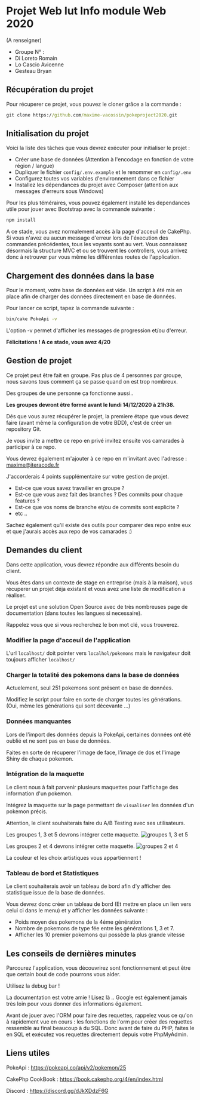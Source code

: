 # Projet Web Iut Info module Web 2020


(A renseigner)
- Groupe N° :
- Di Loreto Romain
- Lo Cascio Avicenne
- Gesteau Bryan


## Récupération du projet

Pour récuperer ce projet, vous pouvez le cloner grâce a la commande :

```cmd
git clone https://github.com/maxime-vacossin/pokeproject2020.git
```

## Initialisation du projet

Voici la liste des tâches que vous devrez exécuter pour initialiser le projet :

-   Créer une base de données (Attention à l'encodage en fonction de votre région / langue)
-   Dupliquer le fichier `config/.env.example` et le renommer en `config/.env`
-   Configurez toutes vos variables d'environnement dans ce fichier
-   Installez les dépendances du projet avec Composer (attention aux messages d'erreurs sous Windows)

Pour les plus téméraires, vous pouvez également installé les dependances utile pour jouer avec Bootstrap avec la commande suivante :

```cmd
npm install
```

A ce stade, vous avez normalement accès à la page d'acceuil de CakePhp. Si vous n'avez eu aucun message d'erreur lors de l'éxecution des commandes précédentes, tous les voyants sont au vert.
Vous connaissez désormais la structure MVC et ou se trouvent les controllers, vous arrivez donc à retrouver par vous même les différentes routes de l'application.

## Chargement des données dans la base

Pour le moment, votre base de données est vide.
Un script à été mis en place afin de charger des données directement en base de données.

Pour lancer ce script, tapez la commande suivante :

```cmd
bin/cake PokeApi -v
```

L'option -v permet d'afficher les messages de progression et/ou d'erreur.

**Félicitations ! A ce stade, vous avez 4/20**

## Gestion de projet

Ce projet peut être fait en groupe. Pas plus de 4 personnes par groupe, nous savons tous comment ça se passe quand on est trop nombreux.

Des groupes de une personne ça fonctionne aussi..

**Les groupes devront être formé avant le lundi 14/12/2020 à 21h38.**

Dés que vous aurez récupérer le projet, la premiere étape que vous devez faire (avant même la configuration de votre BDD), c'est de créer un repository Git.

Je vous invite a mettre ce repo en privé invitez ensuite vos camarades à participer à ce repo.

Vous devrez également m'ajouter à ce repo en m'invitant avec l'adresse : maxime@iteracode.fr

J'accorderais 4 points supplémentaire sur votre gestion de projet.

-   Est-ce que vous savez travailler en groupe ?
-   Est-ce que vous avez fait des branches ? Des commits pour chaque features ?
-   Est-ce que vos noms de branche et/ou de commits sont explicite ?
-   etc ..

Sachez également qu'il existe des outils pour comparer des repo entre eux et que j'aurais accès aux repo de vos camarades :)

## Demandes du client

Dans cette application, vous devrez répondre aux différents besoin du client.

Vous êtes dans un contexte de stage en entreprise (mais à la maison), vous récuperer un projet déja existant et vous avez une liste de modification a réaliser.

Le projet est une solution Open Source avec de très nombreuses page de documentation (dans toutes les langues si necessaire).

Rappelez vous que si vous recherchez le bon mot clé, vous trouverez.

### Modifier la page d'acceuil de l'application

L'url `localhost/` doit pointer vers `localhol/pokemons` mais le navigateur doit toujours afficher `localhost/`

### Charger la totalité des pokemons dans la base de données

Actuelement, seul 251 pokemons sont présent en base de données.

Modifiez le script pour faire en sorte de charger toutes les générations. (Oui, même les générations qui sont décevante ...)

### Données manquantes

Lors de l'import des données depuis la PokeApi, certaines données ont été oublié et ne sont pas en base de données.

Faites en sorte de récuperer l'image de face, l'image de dos et l'image Shiny de chaque pokemon.

### Intégration de la maquette

Le client nous à fait parvenir plusieurs maquettes pour l'affichage des information d'un pokemon.

Intégrez la maquette sur la page permettant de `visualiser` les données d'un pokemon précis.

Attention, le client souhaiterais faire du A/B Testing avec ses utilisateurs.

Les groupes 1, 3 et 5 devrons intégrer cette maquette.
![groupes 1, 3 et 5](./Maquette135.png)

Les groupes 2 et 4 devrons intégrer cette maquette.
![groupes 2 et 4](./Maquette24.png)

La couleur et les choix artistiques vous appartiennent !

### Tableau de bord et Statistiques

Le client souhaiterais avoir un tableau de bord afin d'y afficher des statistique issue de la base de données.

Vous devrez donc créer un tableau de bord (Et mettre en place un lien vers celui ci dans le menu) et y afficher les données suivante :

-   Poids moyen des pokemons de la 4éme génération
-   Nombre de pokemons de type fée entre les générations 1, 3 et 7.
-   Afficher les 10 premier pokemons qui possède la plus grande vitesse

## Les conseils de dernières minutes

Parcourez l'application, vous découvrirez sont fonctionnement et peut être que certain bout de code pourrons vous aider.

Utilisez la debug bar ! 

La documentation est votre amie ! Lisez là .. Google est également jamais très loin pour vous donner des informations également.

Avant de jouer avec l'ORM pour faire des requettes, rappelez vous ce qu'on à rapidement vue en cours : les fonctions de l'orm pour créer des requettes ressemble au final beaucoup à du SQL.
Donc avant de faire du PHP, faites le en SQL et exécutez vos requettes directement depuis votre PhpMyAdmin.

## Liens utiles

PokeApi : https://pokeapi.co/api/v2/pokemon/25

CakePhp CookBook : https://book.cakephp.org/4/en/index.html

Discord : https://discord.gg/dJkXDdzF6G
